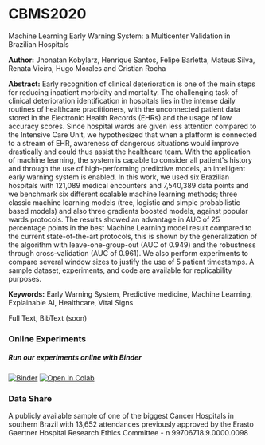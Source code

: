 # CBMS2020
Machine Learning Early Warning System: a Multicenter Validation in Brazilian Hospitals

**Author:** Jhonatan Kobylarz, Henrique Santos, Felipe Barletta, Mateus Silva, Renata Vieira, Hugo Morales and Cristian Rocha

**Abstract:** Early recognition of clinical deterioration is one of the main steps for reducing inpatient morbidity and mortality. The challenging task of clinical deterioration identification in hospitals lies in the intense daily routines of healthcare practitioners, with the unconnected patient data stored in the Electronic Health Records (EHRs) and the usage of low accuracy scores. Since hospital wards are given less attention compared to the Intensive Care Unit, we hypothesized that when a platform is connected to a stream of EHR, awareness of dangerous situations would improve drastically and could thus assist the healthcare team. With the application of machine learning, the system is capable to consider all patient's history and through the use of high-performing predictive models, an intelligent early warning system is enabled. In this work, we used six Brazilian hospitals with 121,089 medical encounters and 7,540,389 data points and we benchmark six different scalable machine learning methods; three classic machine learning models (tree, logistic and simple probabilistic based models) and also three gradients boosted models, against popular wards protocols. The results showed an advantage in AUC of 25 percentage points in the best Machine Learning model result compared to the current state-of-the-art protocols, this is shown by the generalization of the algorithm with leave-one-group-out (AUC of 0.949) and the robustness through cross-validation (AUC of 0.961). We also perform experiments to compare several window sizes to justify the use of 5 patient timestamps. A sample dataset, experiments, and code are available for replicability purposes.

**Keywords:** Early Warning System, Predictive medicine, Machine Learning, Explainable AI, Healthcare, Vital Signs

Full Text, BibText (soon)

### Online Experiments
##### Run our experiments online with Binder
[![Binder](https://mybinder.org/badge.svg)](https://mybinder.org/v2/gh/laura-health/cbms2020/master)
[![Open In Colab](https://colab.research.google.com/assets/colab-badge.svg)](https://colab.research.google.com/laura-health/cbms2020/blob/master/colab_experiments.ipynb)

### Data Share
A publicly available sample of one of the biggest Cancer Hospitals in southern Brazil with 13,652 attendances previously approved by the Erasto Gaertner Hospital Research Ethics Committee - n 99706718.9.0000.0098
